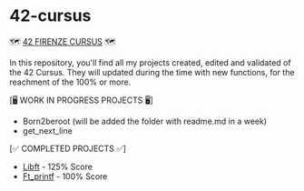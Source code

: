 # 42-cursus
🗺️ [42 FIRENZE CURSUS](https://github.com/H3llblade/42-cursus) 🗺️

In this repository, you'll find all my projects created, edited and validated of the 42 Cursus. They will updated during the time with new functions, for the reachment of the 100% or more. 

[🖥️ WORK IN PROGRESS PROJECTS 🖥️]
- Born2beroot (will be added the folder with readme.md in a week)
- get_next_line

[✅ COMPLETED PROJECTS ✅]
- [Libft](https://github.com/H3llblade/42-cursus/tree/main/Libft) - 125% Score
- [Ft_printf](https://github.com/H3llblade/42-cursus/tree/main/ft_printf) - 100% Score
